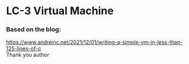 # LC-3 Virtual Machine


### Based on the blog:
https://www.andreinc.net/2021/12/01/writing-a-simple-vm-in-less-than-125-lines-of-c
<br>
Thank you author